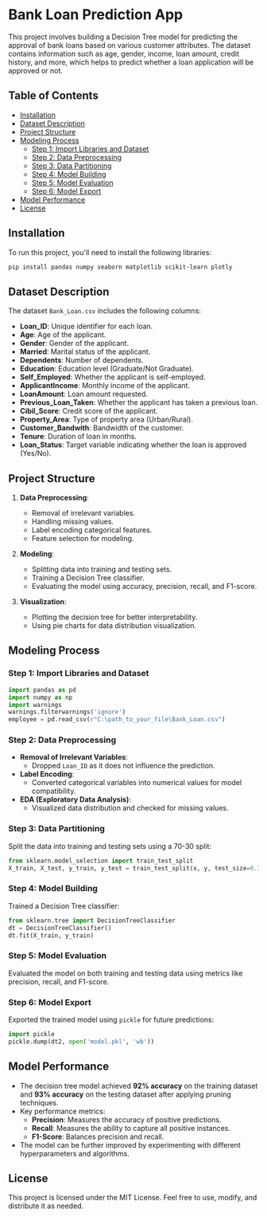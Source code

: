 # Bank Loan Prediction App

This project involves building a Decision Tree model for predicting the approval of bank loans based on various customer attributes. The dataset contains information such as age, gender, income, loan amount, credit history, and more, which helps to predict whether a loan application will be approved or not.

## Table of Contents
- [Installation](#installation)
- [Dataset Description](#dataset-description)
- [Project Structure](#project-structure)
- [Modeling Process](#modeling-process)
  - [Step 1: Import Libraries and Dataset](#step-1-import-libraries-and-dataset)
  - [Step 2: Data Preprocessing](#step-2-data-preprocessing)
  - [Step 3: Data Partitioning](#step-3-data-partitioning)
  - [Step 4: Model Building](#step-4-model-building)
  - [Step 5: Model Evaluation](#step-5-model-evaluation)
  - [Step 6: Model Export](#step-6-model-export)
- [Model Performance](#model-performance)
- [License](#license)

## Installation

To run this project, you'll need to install the following libraries:

```bash
pip install pandas numpy seaborn matplotlib scikit-learn plotly
```

## Dataset Description

The dataset `Bank_Loan.csv` includes the following columns:
- **Loan_ID**: Unique identifier for each loan.
- **Age**: Age of the applicant.
- **Gender**: Gender of the applicant.
- **Married**: Marital status of the applicant.
- **Dependents**: Number of dependents.
- **Education**: Education level (Graduate/Not Graduate).
- **Self_Employed**: Whether the applicant is self-employed.
- **ApplicantIncome**: Monthly income of the applicant.
- **LoanAmount**: Loan amount requested.
- **Previous_Loan_Taken**: Whether the applicant has taken a previous loan.
- **Cibil_Score**: Credit score of the applicant.
- **Property_Area**: Type of property area (Urban/Rural).
- **Customer_Bandwith**: Bandwidth of the customer.
- **Tenure**: Duration of loan in months.
- **Loan_Status**: Target variable indicating whether the loan is approved (Yes/No).

## Project Structure

1. **Data Preprocessing**:
   - Removal of irrelevant variables.
   - Handling missing values.
   - Label encoding categorical features.
   - Feature selection for modeling.

2. **Modeling**:
   - Splitting data into training and testing sets.
   - Training a Decision Tree classifier.
   - Evaluating the model using accuracy, precision, recall, and F1-score.

3. **Visualization**:
   - Plotting the decision tree for better interpretability.
   - Using pie charts for data distribution visualization.

## Modeling Process

### Step 1: Import Libraries and Dataset

```python
import pandas as pd
import numpy as np
import warnings
warnings.filterwarnings('ignore')
employee = pd.read_csv(r"C:\path_to_your_file\Bank_Loan.csv")
```

### Step 2: Data Preprocessing

- **Removal of Irrelevant Variables**:
  - Dropped `Loan_ID` as it does not influence the prediction.
- **Label Encoding**:
  - Converted categorical variables into numerical values for model compatibility.
- **EDA (Exploratory Data Analysis)**:
  - Visualized data distribution and checked for missing values.

### Step 3: Data Partitioning

Split the data into training and testing sets using a 70-30 split:

```python
from sklearn.model_selection import train_test_split
X_train, X_test, y_train, y_test = train_test_split(x, y, test_size=0.3, random_state=231)
```

### Step 4: Model Building

Trained a Decision Tree classifier:

```python
from sklearn.tree import DecisionTreeClassifier
dt = DecisionTreeClassifier()
dt.fit(X_train, y_train)
```

### Step 5: Model Evaluation

Evaluated the model on both training and testing data using metrics like precision, recall, and F1-score.

### Step 6: Model Export

Exported the trained model using `pickle` for future predictions:

```python
import pickle
pickle.dump(dt2, open('model.pkl', 'wb'))
```

## Model Performance

- The decision tree model achieved **92% accuracy** on the training dataset and **93% accuracy** on the testing dataset after applying pruning techniques.
- Key performance metrics:
  - **Precision**: Measures the accuracy of positive predictions.
  - **Recall**: Measures the ability to capture all positive instances.
  - **F1-Score**: Balances precision and recall.
- The model can be further improved by experimenting with different hyperparameters and algorithms.

## License

This project is licensed under the MIT License. Feel free to use, modify, and distribute it as needed.
```
